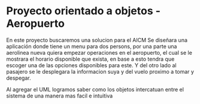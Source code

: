 # Proyecto orientado a objetos - Aeropuerto

En este proyecto buscaremos una solucion para el AICM 
Se diseñara una aplicación donde tiene un menu para dos persons, por una parte una aerolinea nueva quiera empezar operaciones en el aeropuerto, el cual se le mostrara el horario disponible que exista, en base a esto tendra que escoger una de las opciones disponibles para este. Y del otro lado al pasajero se le desplegara la informacion suya y del vuelo proximo a tomar y despegar.

Al agregar el UML logramos saber como los objetos intercatuan entre el sistema de una manera mas facil e intuitiva 
